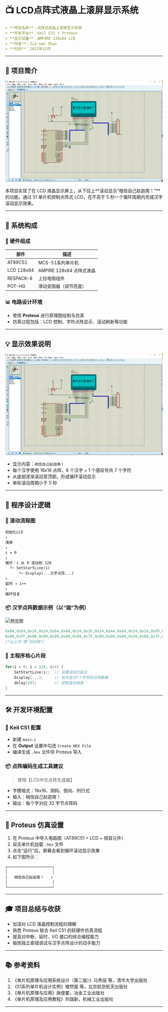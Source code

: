 
# 📺 LCD点阵式液晶上滚屏显示系统  

```markdown
> **项目名称**：点阵式液晶上滚屏显示系统  
> **开发平台**：Keil C51 + Proteus  
> **显示设备**：AMPIRE 128x64 LCD  
> **作者**：Jia'nan Zhao
> **时间**：2021年12月  
```

---

## 🎯 项目简介

![预览图](1.png)

本项目实现了在 LCD 液晶显示屏上，从下往上**滚动显示“相信自己赵迦南！”**的功能。通过 51 单片机控制点阵式 LCD，在不高于 5 秒一个循环周期内完成汉字滚动显示效果。

---

## 🧱 系统构成

### 🔌 硬件组成

| 部件          | 描述                         |
|---------------|------------------------------|
| AT89C51       | MCS-51系列单片机              |
| LCD 128x64    | AMPIRE 128x64 点阵式液晶     |
| RESPACK-8     | 上拉电阻组件                  |
| POT-HG        | 滑动变阻器（调节亮度）       |

### 📊 电路设计环境

- 使用 **Proteus** 进行原理图绘制与仿真
- 仿真过程包括：LCD 控制、字符点阵显示、滚动刷新等功能

---

## 💡 显示效果说明

![预览图](1.png)

- 显示内容：`相信自己赵迦南！`
- 每个汉字使用 16x16 点阵，6 个汉字 + 1 个感叹号共 7 个字符
- 从底部逐渐滚动至顶部，形成循环滚动显示
- 单轮滚动周期小于 5 秒

---

## 🧩 程序设计逻辑

### 🚦 滚动流程图

```plaintext
初始化LCD
↓
清屏
↓
i = 0
↓
循环：i 从 0 滚动到 128
  └─ SetStartLine(i)
      └─ Display(...汉字点阵...)
↓
延时 → i++
↓
循环往复
````

### 📦 汉字点阵数据示例（以“迦”为例）

![预览图](2.png)

```c
0x04,0xE4,0x24,0x24,0x64,0xA4,0x24,0x3F,0x24,0xA4,0x64,0x24,0x24,0xF6,0x24,0x00,
0x00,0xFF,0x00,0x09,0x09,0x09,0x09,0x7F,0x09,0x09,0x09,0x49,0x80,0x7F,0x00,0x00,
/*以上为"南"的点阵*/
```

### 🧠 主程序核心片段

```c
for(i = 0; i < 128; i++) {
    SetStartLine(i);  // 设置滚动行起点
    Display(...);     // 依次显示7个字符的点阵数据
    delay(50);        // 控制滚动速度
}
```

---

## 🛠 开发环境配置

### 🔧 Keil C51 配置

* 新建 `main.c`
* 在 **Output** 设置中勾选 `Create HEX File`
* 编译生成 `.hex` 文件供 Proteus 导入

### 📦 点阵编码生成工具建议

> 使用【LCD中文点阵生成器】

* 字模格式：16x16、阴码、倒向、列行式
* 输入：相信自己赵迦南！
* 输出：每个字对应 32 字节点阵码

---

## 🧪 Proteus 仿真设置

1. 在 Proteus 中导入电路图（AT89C51 + LCD + 阻容元件）
2. 双击单片机加载 `.hex` 文件
3. 点击“运行”后，屏幕会看到循环滚动显示效果
4. 如下图所示：

```plaintext
┌────────────────────┐
│                    │
│   相信自己赵迦南！   ↑
│                    │
└────────────────────┘
```

---

## 🎓 项目总结与收获

* 加深对 LCD 液晶控制流程的理解
* 熟悉 Proteus 联合 Keil C51 的软硬件仿真流程
* 提高对中断、延时、I/O 接口的综合编程能力
* 锻炼独立查错调试与汉字点阵设计的动手能力

---

## 📚 参考资料

1. 《单片机原理与应用系统设计（第二版）》马秀丽 等，清华大学出版社
2. 《51系列单片机设计实例》楼然苗 等，北京航空航天出版社
3. 《单片机原理与应用》唐俊翟，冶金工业出版社
4. 《单片机原理及应用教程》刘瑞新，机械工业出版社

---

